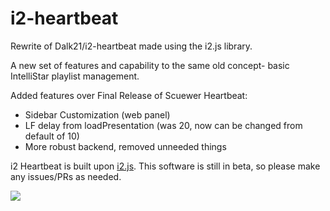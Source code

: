 # i2-heartbeat
Rewrite of Dalk21/i2-heartbeat made using the i2.js library.

A new set of features and capability to the same old concept- basic IntelliStar playlist management.

Added features over Final Release of Scuewer Heartbeat:
* Sidebar Customization (web panel)
* LF delay from loadPresentation (was 20, now can be changed from default of 10)
* More robust backend, removed unneeded things

i2 Heartbeat is built upon [i2.js](https://github.com/FortyFiveDegrees/i2.js). This software is still in beta, so please make any issues/PRs as needed.

<img src="https://github.com/FortyFiveDegrees/i2-heartbeat/releases/download/1.0.0/viz.png">
